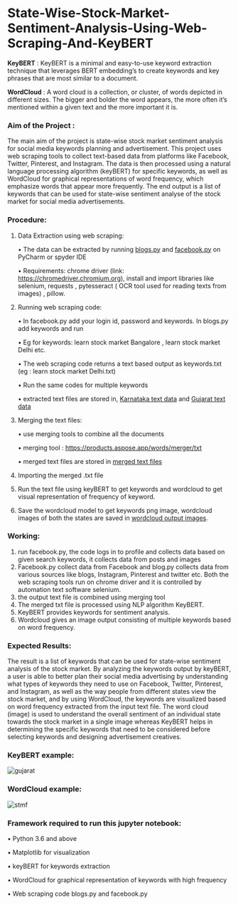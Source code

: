 # State-Wise-Stock-Market-Sentiment-Analysis-Using-Web-Scraping-And-KeyBERT

**KeyBERT** :  KeyBERT is a minimal and easy-to-use keyword extraction technique that leverages BERT embedding’s to create keywords and key phrases that are most similar to a document.

**WordCloud** : A word cloud is a collection, or cluster, of words depicted in different sizes. The bigger and bolder the word appears, the more often it’s mentioned within a given text and the more important it is.

### Aim of the Project :

The main aim of the project is state-wise stock market sentiment analysis for social media keywords planning and advertisement. This project uses web scraping tools to collect text-based data from platforms like Facebook, Twitter, Pinterest, and Instagram. The data is then processed using a natural language processing algorithm (keyBERT) for specific keywords, as well as WordCloud for graphical representations of word frequency, which emphasize words that appear more frequently. The end output is a list of keywords that can be used for state-wise sentiment analyse of the stock market for social media advertisements.

### Procedure:
1. Data Extraction using web scraping:

    •	The data can be extracted by running [blogs.py](https://github.com/TarunG1122/State-Wise-Stock-market-Sentiment-Analysis-Using-Web-Scraping-And-KeyBERT/blob/main/web%20scraping%20codes/blogs.py) and [facebook.py](https://github.com/TarunG1122/State-Wise-Stock-market-Sentiment-Analysis-Using-Web-Scraping-And-KeyBERT/blob/main/web%20scraping%20codes/facebook.py) on PyCharm or spyder IDE
  
    •	Requirements: chrome driver (link: https://chromedriver.chromium.org), install and import libraries like selenium, requests , pytesseract ( OCR tool used for reading texts from images) , pillow.
   
2. Running web scraping code:

    •	In facebook.py add your login id, password and keywords. In blogs.py add keywords and run

    •	Eg for keywords: learn stock market Bangalore , learn stock market Delhi etc.

    •	The web scraping code returns a text based output as keywords.txt (eg : learn stock market Delhi.txt)

    •	Run the same codes for multiple keywords 

    •	extracted text files are stored in, [Karnataka text data](https://github.com/TarunG1122/State-Wise-Stock-market-Sentiment-Analysis-Using-Web-Scraping-And-KeyBERT/tree/main/karnataka%20web%20data%20extracted%20using%20web%20scraping) and [Gujarat text data](https://github.com/TarunG1122/State-Wise-Stock-market-Sentiment-Analysis-Using-Web-Scraping-And-KeyBERT/tree/main/gujarat%20web%20data%20extracted%20using%20web%20scraping)

3. Merging the text files:

    •	use merging tools to combine all the documents

    •	merging tool  : https://products.aspose.app/words/merger/txt

    •	merged text files are stored in [merged text files](https://github.com/TarunG1122/State-Wise-Stock-market-Sentiment-Analysis-Using-Web-Scraping-And-KeyBERT/tree/main/merged%20text%20files)

4. Importing the merged .txt file

5. Run the text file using keyBERT to get keywords and wordcloud to get visual representation of frequency of keyword.

6. Save the wordcloud model to get keywords png image, wordcloud images of both the states are saved in [wordcloud output images](https://github.com/TarunG1122/State-Wise-Stock-market-Sentiment-Analysis-Using-Web-Scraping-And-KeyBERT/tree/main/wordcloud%20output%20images).


### Working:

1.	run facebook.py, the code logs in to profile and collects data based on given search keywords, it collects data from posts and images 
2.	Facebook.py collect data from Facebook and blog.py collects data from various sources like blogs, Instagram, Pinterest and twitter etc. Both the web scraping tools run on chrome driver and it is controlled by automation text software selenium. 
3.	the output text file is combined using merging tool
4.	The merged txt file is processed using NLP algorithm KeyBERT.
5.	KeyBERT provides keywords for sentiment analysis.
6.	Wordcloud gives an image output consisting of multiple keywords based on word frequency.

### Expected Results:

The result is a list of keywords that can be used for state-wise sentiment analysis of the stock market. By analyzing the keywords output by keyBERT, a user is able to better plan their social media advertising by understanding what types of keywords they need to use on Facebook, Twitter, Pinterest, and Instagram, as well as the way people from different states view the stock market, and by using WordCloud, the keywords are visualized based on word frequency extracted from the input text file. The word cloud (image) is used to understand the overall sentiment of an individual state towards the stock market in a single image whereas KeyBERT helps in determining the specific keywords that need to be considered before selecting keywords and designing advertisement creatives.

### KeyBERT example:




![gujarat](https://user-images.githubusercontent.com/114280399/192149188-49cddf51-0182-490f-aef0-19b583723e82.png)

### WordCloud example:




![stmf](https://user-images.githubusercontent.com/114280399/192149242-57194866-0272-4b18-8ab9-ced84cb8a3cf.png)

### Framework required to run this jupyter notebook:

•	Python 3.6 and above

•	Matplotlib for visualization

•	keyBERT for keywords extraction

•	WordCloud for graphical representation of keywords with high frequency

•	Web scraping code blogs.py and facebook.py











